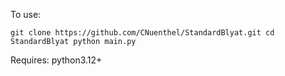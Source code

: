 To use:

`git clone https://github.com/CNuenthel/StandardBlyat.git
cd StandardBlyat
python main.py`

Requires:
python3.12+
